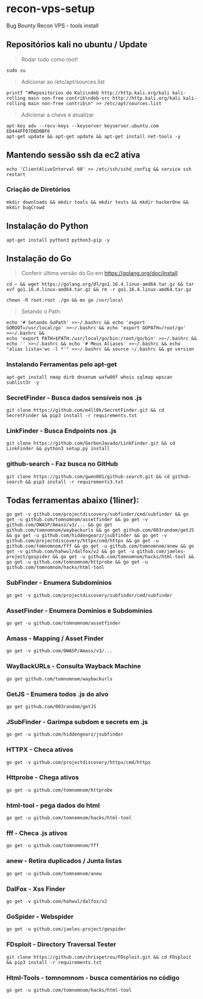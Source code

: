 # recon-vps-setup
Bug Bounty Recon VPS - tools install 

## Repositórios kali no ubuntu / Update
> Rodar tudo como root!
```
sudo su
```
> Adicionar ao /etc/apt/sources.list
```
printf "#Repositórios do Kali\ndeb http://http.kali.org/kali kali-rolling main non-free contrib\ndeb-src http://http.kali.org/kali kali-rolling main non-free contrib\n" >> /etc/apt/sources.list
```
> Adicionar a chave e atualizar
```
apt-key adv --recv-keys --keyserver keyserver.ubuntu.com ED444FF07D8D0BF6 
apt-get update && apt-get update && apt-get install net-tools -y
```
## Mantendo sessão ssh da ec2 ativa
```
echo 'ClientAliveInterval 60' >> /etc/ssh/sshd_config && service ssh restart
```
### Criação de Diretórios
```
mkdir downloads && mkdir tools && mkdir tests && mkdir hackerOne && mkdir bugCrowd
```
## Instalação do Python
```
apt-get install python3 python3-pip -y
```
## Instalação do Go
> Conferir última versão do Go em https://golang.org/doc/install

```
cd ~ && wget https://golang.org/dl/go1.16.4.linux-amd64.tar.gz && tar xvf go1.16.4.linux-amd64.tar.gz && rm -r go1.16.4.linux-amd64.tar.gz
```
```
chown -R root:root ./go && mv go /usr/local
```
> Setando o Path:
```
echo '# Setando GoPath' >>~/.bashrc && echo 'export GOROOT=/usr/local/go' >>~/.bashrc && echo 'export GOPATH=/root/go' >>~/.bashrc &&
echo 'export PATH=$PATH:/usr/local/go/bin:/root/go/bin' >>~/.bashrc && echo '' >>~/.bashrc && echo '# Meus Aliases' >>~/.bashrc && echo "alias lista='wc -l *'" >>~/.bashrc && source ~/.bashrc && go version
```

### Instalando Ferramentas pelo apt-get
```
apt-get install nmap dirb dnsenum wafw00f whois sqlmap wpscan sublist3r -y
```
### SecretFinder - Busca dados sensíveis nos .js
```
git clone https://github.com/m4ll0k/SecretFinder.git && cd SecretFinder && pip3 install -r requirements.txt
```
### LinkFinder - Busca Endpoints nos .js
```
git clone https://github.com/GerbenJavado/LinkFinder.git && cd LinkFinder && python3 setup.py install
```
### github-search - Faz busca no GitHub
```
git clone https://github.com/gwen001/github-search.git && cd github-search && pip3 install -r requirements3.txt
```
## Todas ferramentas abaixo (1liner):
```
go get -v github.com/projectdiscovery/subfinder/cmd/subfinder && go get -u github.com/tomnomnom/assetfinder && go get -v github.com/OWASP/Amass/v3/... && go get github.com/tomnomnom/waybackurls && go get github.com/003random/getJS && go get -u github.com/hiddengearz/jsubfinder && go get -v github.com/projectdiscovery/httpx/cmd/httpx && go get -u github.com/tomnomnom/fff && go get -u github.com/tomnomnom/anew && go get -v github.com/hahwul/dalfox/v2 && go get -u github.com/jaeles-project/gospider && go get -u github.com/tomnomnom/hacks/html-tool && go get -u github.com/tomnomnom/httprobe && go get -u github.com/tomnomnom/hacks/html-tool
```
### SubFinder - Enumera Subdomínios
```
go get -v github.com/projectdiscovery/subfinder/cmd/subfinder
```
### AssetFinder - Enumera Dominios e Subdomínios
```
go get -u github.com/tomnomnom/assetfinder
```
### Amass - Mapping / Asset Finder
```
go get -v github.com/OWASP/Amass/v3/...
```
### WayBackURLs - Consulta Wayback Machine
```
go get github.com/tomnomnom/waybackurls
```
### GetJS - Enumera todos .js do alvo
```
go get github.com/003random/getJS
```
### JSubFinder - Garimpa subdom e secrets em .js
```
go get -u github.com/hiddengearz/jsubfinder
```
### HTTPX - Checa ativos
```
go get -v github.com/projectdiscovery/httpx/cmd/httpx
```
### Httprobe - Chega ativos
```
go get -u github.com/tomnomnom/httprobe
```
### html-tool - pega dados do html
```
go get -u github.com/tomnomnom/hacks/html-tool
```
### fff - Checa .js ativos
```
go get -u github.com/tomnomnom/fff
```
### anew - Retira duplicados / Junta listas
```
go get -u github.com/tomnomnom/anew
```
### DalFox - Xss Finder
```
go get -v github.com/hahwul/dalfox/v2
```
### GoSpider - Webspider
```
go get -u github.com/jaeles-project/gospider
```
### FDsploit - Directory Traversal Tester
```
git clone https://github.com/chrispetrou/FDsploit.git && cd FDsploit && pip3 install -r requirements.txt
```
### Html-Tools - tomnomnom - busca comentários no código
```
go get -u github.com/tomnomnom/hacks/html-tool
```
